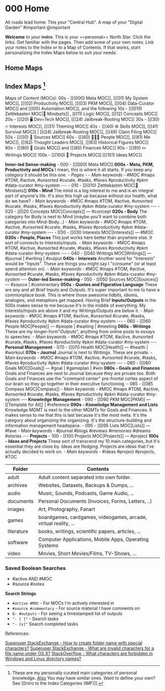 # 000 Home
All roads lead home. This your "Central Hub". A map of your "Digital Garden" #important @important

**Welcome** to *your* ~~Index~~. This is your ==personal== North Star. Click the links. Get familiar with the pages. Then add some of your own notes. Link your notes to the Index or to a Map of Contents. If that works, start personalizing the Index Maps below to suit your needs. 

## Home Maps
## Index Maps [^1]
Maps of Content (MOCs):
00s - [[(000) Meta MOC]], [[(01) My System MOC]], [[(02) Productivity MOC]], [[(03) PKM MOC]], [[(04) Data-Curator MOC]] and [[(05) Automation MOC]], and the following 
10s - [[(010) Zettlekasten MOC|🧠 Mindsets]] , [[(11) Logic MOC]], [[(12) Concepts MOC]]
20s -  [[(20) 🖥 Dev+Tech MOC]], [[(24) Jailbreak-Rooting MOC]]
30s - [[(30) 🔥 Interests MOC]], [[(31) Theming MOC]]
40s - [[(40) ⚙️ Skills MOC]], [[(41) Survival MOC]] | [[(24) Jailbreak-Rooting MOC]], [[(49) Claim Filing MOC]]
50s - [[(50) 🔗 Sources MOC]]
60s - [[(60) 👨🏾‍💻 People MOC]], [[(61) Me MOC]], [[(62) Thought Leaders MOC]], [[(63) Historical Figures MOC]]     
80s - [[(80) 🎯 Goals MOC]] and [[(85) Finances MOC]]
90s - [[(90) ✏️ Writings MOC]]
100s - [[(100) 💭 Projects MOC]] [[(101) Ideas MOC]]

 **Inner-led Sense-making**
	- 000 - [[(000) Meta MOC]] **000s - Meta, PKM, Productivity and MOCs** I mean, this is where it all starts. If you keep any _category_ it should be this one. 
	- *Pages* - 
	- *Main keywords* - #MOC #maps #TOM, #active, #unsorted #curate, #tasks, #faves #productivity #pkm #data-curator #my-system
	---	
    - 010 - [[(010) Zettlekasten MOC|🧠 Mindsets]] **010s - Mind** The mind is a big interest to me and is an integral part of anyone's life. It's also this high up because without our health, what do we have?
	- *Main keywords* - #MOC #maps #TOM, #active, #unsorted #curate, #tasks, #faves #productivity #pkm #data-curator #my-system
 	---
	- 020 - [[020 Concepts MOC|Concepts]] — #concept **020s - Body** The category for Body is next to Mind (maybe you'll want to combine both categories into Mind-Body...)
	- *Main keywords* - #MOC #maps #TOM, #active, #unsorted #curate, #tasks, #faves #productivity #pkm #data-curator #my-system
	---
	- 030 - [[030 Interests MOC|Interests]] — #MOC **030s - People, Places** This just works here better than anywhere else. It sort of connects to Interests/Inputs.
	- *Main keywords* - #MOC #maps #TOM, #active, #unsorted #curate, #tasks, #faves #productivity #pkm #data-curator #my-system
	---
	- 040 - [[040 Writings MOC|Writings]] — #journal | #writing | #output **040s - Interests** Another word for "Interests" would be "*Inputs*". These are things you might say I "consume" (or at least spend attention on).
	- *Main keywords* - #MOC #maps #TOM, #active, #unsorted #curate, #tasks, #faves #productivity #pkm #data-curator #my-system
	---
**Outer-led Sense-making**
	- 050 - [[050 Sources MOC|Sources]] — #source | #commentary **050s - Quotes and Figurative Language** These are any and all Brief Inputs and Outputs. It's super important to me to have a commonplace book. This is where those awesome tidbits, idioms, analogies, and metaphors get mapped. Having Brief **Inputs/Outputs** in the 500s makes sense to me because it's in the middle of everything. My Interests/Inputs are above it and my Writings/Outputs are below it.
	- *Main keywords* - #MOC #maps #TOM, #active, #unsorted #curate, #tasks, #faves #productivity #pkm #data-curator #my-system
	---
	- 060 - [[060 People MOC|People]] — #people | #waiting | #meeting **060s - Writings** These are my longer-form"*Outputs*", anything from online posts to essays to speeches.
	- *Main keywords* - #MOC #maps #TOM, #active, #unsorted #curate, #tasks, #faves #productivity #pkm #data-curator #my-system
	---
**Personal Management**
	- 070 - [[070 Health MOC|Health]] — #health | #workout **070s - Journal** Journal is next to Writings. These are private.
	- *Main keywords* - #MOC #maps #TOM, #active, #unsorted #curate, #tasks, #faves #productivity #pkm #data-curator #my-system
	---
	- 080 - [[080 Goals MOC|Goals]] — #goal | #gameplan | #win **080s - Goals and Finances** Goals and Finances are next to Journal because they are private too. Both Goals and Finances use the "command center" pre-frontal cortex aspect of our brain so they go together in their executive functioning.
	- 085 - [[085 Compass MOC|Compass]]
	- *Main keywords* - #MOC #maps #TOM, #active, #unsorted #curate, #tasks, #faves #productivity #pkm #data-curator #my-system 
	---
**Knowledge Management**
    - 090 - [[090 PKM MOC|PKM]] — [[Template for All]] | #reference **090s - Knowledge Management and Lists** Knowledge MGMT is next to the other MGMTs for Goals and Finances. It makes sense to me that this is last because it's the most meta. It's the category about organizing the organizing. It's the structure-building and information management headspace. 
    - 095 - [[095 Lists MOC|Lists]] — #fave
    - *Main keywords* - #journal #blogs #reviews #memories #dreams #stories
	---
**Projects**
	- 100 - [[100 Projects MOC|Projects]] — #project **100s - Ideas and Projects** These sort of transcend my 10 main categories, but it's essential they are close by. Ideas are fledging. Projects are ideas that I've actually decided to work on.
	- *Main keywords* - #ideas #project #projects, #TOC
	

| Folder     | Contents                                                     |
| ---------- | ------------------------------------------------------------ |
| adult      | Adult content separated into own folder.                     |
| archives   | Websites, Datasets, Backups & Dumps, ...                     |
| audio      | Music, Sounds, Podcasts, Game Audio, ...                     |
| documents  | Personal Documents (Invoices, Forms, Letters, ..)            |
| images     | Art, Photography, Fanart                                     |
| games      | boardgames, cardgames, videogames, arcade, virtual reality, ... |
| literature | books, writings, scientific papers, articles, ...            |
| software   | Computer Applications, Mobile Apps, Operating Systems        |
| video      | Movies, Short Movies/Films, TV-Shows, ...                    |

### Saved Boolean Searches
- #active AND #MOC 
- #source #notes

**Search Strings**
- `#active #MOC` - For MOCs I'm actively interested in
- `#source #commentary` - For source material I have comments on
- `O- #outputs` - For seeing a timestamped list of outputs
- `"- [ ]"` - Search tasks
- `"- [x]"` Search completed tasks

References:

[Superuser StackExchange - How to create folder name with special characters?](https://superuser.com/a/1112140)
[Superuser StackExchange - What are invalid characters for a file name under OS X?](https://superuser.com/questions/326103/what-are-invalid-characters-for-a-file-name-under-os-x)
[StackOverflow - What characters are forbidden in Windows and Linux directory names?](https://stackoverflow.com/a/31976060)

[^1]: These are my personally curated main categories of personal knowledge. [Also](https://stackoverflow.com/a/31976060) You may have similar ones. Want to define your own? See [[Intro to the Index Categories (IMF)]].